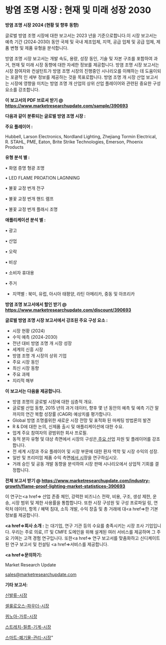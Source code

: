 # 방염 조명 시장 : 현재 및 미래 성장 2030

<strong>방염 조명 시장 2024 (현황 및 향후 동향)</strong>

글로벌 방염 조명 시장에 대한 보고서는 2023 년을 기준으로합니다.이 시장 보고서는 예측 기간 (2024-2030) 동안 국제 및 국내 제조업체, 지역, 공급 업체 및 공급 업체, 제품 변형 및 제품 유형을 분석합니다.

방염 조명 시장 보고서는 개발 속도, 용량, 성장 동인, 기술 및 자본 구조를 포함하여 과거, 현재 및 미래 시장 동향에 대한 자세한 정보를 제공합니다. 방염 조명 시장 보고서는 시장 참여자와 컨설턴트가 방염 조명 시장의 진행중인 시나리오를 이해하는 데 도움이되는 포괄적 인 세부 정보를 제공하는 것을 목표로합니다. 방염 조명 개 시장 산업 보고서는 시장에 영향을 미치는 방염 조명 개 산업의 상위 산업 플레이어와 관련된 중요한 구성 요소를 강조합니다.



<strong>이 보고서의 PDF 브로셔 받기 @ <a href=https://www.marketresearchupdate.com/sample/390693>https://www.marketresearchupdate.com/sample/390693</a></strong>



<strong>다음과 같이 분류되는 글로벌 방염 조명 시장 :</strong>



<strong>주요 플레이어 :</strong>

Hubbell, Larson Electronics, Nordland Lighting, Zhejiang Tormin Electrical, R. STAHL, PME, Eaton, Brite Strike Technologies, Emerson, Phoenix Products



<strong>유형 분석 별 :</strong>

• 화염 증명 형광 조명

• LED FLAME PROATION LAGNNING

• 불꽃 교정 번개 전구

• 불꽃 교정 번개 핸드 램프

• 불꽃 교정 번개 플래시 조명



<strong>애플리케이션 분석 별 :</strong>

• 광고

• 산업

• 오락

• 비상

• 소비자 휴대용

• 주거

<ul>
  <li>지역별 : 북미, 유럽, 아시아 태평양, 라틴 아메리카, 중동 및 아프리카</li>
</ul>


<strong>방염 조명 보고서에서 할인 받기 @ <a href=https://www.marketresearchupdate.com/discount/390693>https://www.marketresearchupdate.com/discount/390693</a></strong>



<strong>글로벌 방염 조명 시장 보고서에서 강조된 주요 구성 요소 :</strong>
<ul>
  <li>시장 현황 (2024)</li>
  <li>수익 예측 (2024-2030)</li>
  <li>전년 대비 방염 조명 개 시장 성장</li>
  <li>세계의 신흥 시장</li>
  <li>방염 조명 개 시장의 상위 기업</li>
  <li>주요 시장 동인</li>
  <li>최신 시장 동향</li>
  <li>주요 과제</li>
  <li>지리적 해부</li>
</ul>


<strong>이 보고서는 다음을 제공합니다.</strong>
<ul>
  <li>방염 조명의 글로벌 시장에 대한 심층적 개요.</li>
  <li>글로벌 산업 동향, 2015 년의 과거 데이터, 향후 몇 년 동안의 예측 및 예측 기간 말까지의 연간 복합 성장률 (CAGR) 예상치를 평가합니다.</li>
  <li>Global 방염 조명를위한 새로운 시장 전망 및 표적화 된 마케팅 방법론의 발견</li>
  <li>R &amp; D에 대한 논의, 신제품 출시 및 애플리케이션에 대한 수요.</li>
  <li>업계 주요 참여자의 광범위한 회사 프로필.</li>
  <li>동적 분자 유형 및 대상 측면에서 시장의 구성은<a href=> 주요 산</a>업 자원 및 플레이어를 강조합니다.</li>
  <li>전 세계 시장과 주요 플레이어 및 시장 부문에 대한 환자 역학 및 시장 수익의 성장.</li>
  <li>일반 및 프리미엄 제품 수익 측면<a href=>에서 시</a>장을 연구하십시오.</li>
  <li>거래 승인 및 공동 개발 동향을 분석하여 시장 판매 시나리오에서 상업적 기회를 결정합니다.</li>
</ul>



<strong>전체 보고서 받기 @ <a href=https://www.marketresearchupdate.com/industry-growth/flame-proof-lighting-market-statistices-390693>https://www.marketresearchupdate.com/industry-growth/flame-proof-lighting-market-statistices-390693</a></strong>

이 연구는<a href=> 산업 존중</a> 체인, 강력한 비즈니스 전략, 비용, 구조, 생성 제한, 운송, 시장 범위 및 제한 사용률을 통합합니다. 또한 시장 구성원 및 구성 프로파일 링, 연락처 데이터, 항목 / 혜택 침대, 소득 개발, 수익 창출 및 총 거래에 대<a href=>한 기본 </a>정보를 제공합니다.



<strong><a href=>회사 소</a>개 :</strong>
는 대기업, 연구 기관 등의 수요를 충족시키는 시장 조사 기업입니다. 우리는 주로 의료, IT 및 CMFE 도메인을 위해 설계된 여러 서비스를 제공하며 그 주요 기여는 고객 경험 연구입니다. 또한<a href=> 연구 보</a>고서를 맞춤화하고 신디케이트 된 연구 보고서 및 컨설팅 <a href=>서비스</a>를 제공합니다.



<strong><a href=>문의하기:</a></strong>

Market Research Update

sales@marketresearchupdate.com



<strong>기타 보고서:</strong>

<a href=https://www.linkedin.com/pulse/신발류-시장-현재-및-미래-성장-2029-isdailynews/>신발류-시장</a>

<a href=https://www.linkedin.com/pulse/셀룰로오스-파우더-시장-동향-및-성장-전망-market-matrix-musings-analysis-orfuf/>셀룰로오스-파우더-시장</a>

<a href=https://www.linkedin.com/pulse/퀴노아-가루-시장-세분화-연구-및-목표-고객2029년-trendsetters-talk-360-analysis-fz8tf/>퀴노아-가루-시장</a>

<a href=https://www.linkedin.com/pulse/스트레치-필름-기계-시장-현재-및-미래-성장-2030-trendsetters-talk-360-analysis-hatrf/>스트레치-필름-기계-시장</a>

<a href=https://www.linkedin.com/pulse/스마트-폐기물-관리-시장-세분화-연구-및-목표-고객2029년-data-dive-diaries-24-analysis-s2cef/>스마트-폐기물-관리-시장</a>"
